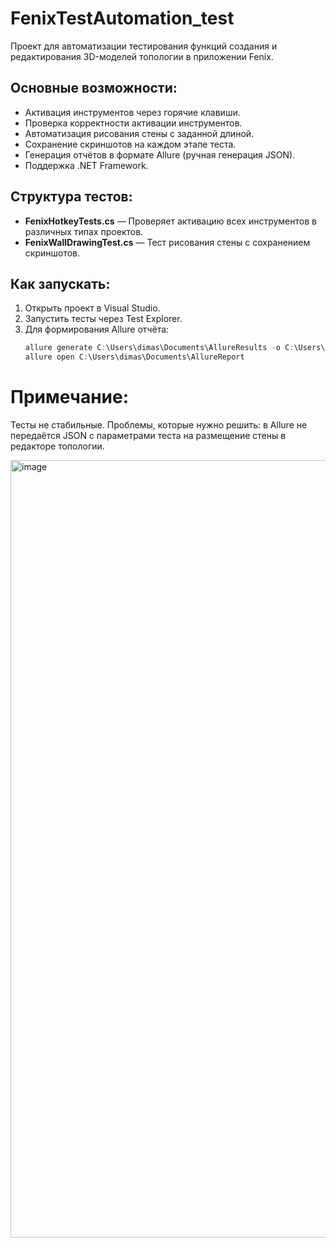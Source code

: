 # FenixTestAutomation_test
Проект для автоматизации тестирования функций создания и редактирования 3D-моделей топологии в приложении Fenix.  

## Основные возможности:
- Активация инструментов через горячие клавиши.
- Проверка корректности активации инструментов.
- Автоматизация рисования стены с заданной длиной.
- Сохранение скриншотов на каждом этапе теста.
- Генерация отчётов в формате Allure (ручная генерация JSON).
- Поддержка .NET Framework.

## Структура тестов:
- **FenixHotkeyTests.cs** — Проверяет активацию всех инструментов в различных типах проектов.
- **FenixWallDrawingTest.cs** — Тест рисования стены с сохранением скриншотов.

## Как запускать:
1. Открыть проект в Visual Studio.
2. Запустить тесты через Test Explorer.
3. Для формирования Allure отчёта:
   ```powershell
   allure generate C:\Users\dimas\Documents\AllureResults -o C:\Users\dimas\Documents\AllureReport --clean
   allure open C:\Users\dimas\Documents\AllureReport
   
 # Примечание:
Тесты не стабильные. Проблемы, которые нужно решить: в Allure не передаётся JSON c параметрами теста на размещение стены в редакторе топологии.
   
<img width="1244" alt="image" src="https://github.com/user-attachments/assets/66f812d5-e3b8-4e37-a8f1-26682147fda6" />
